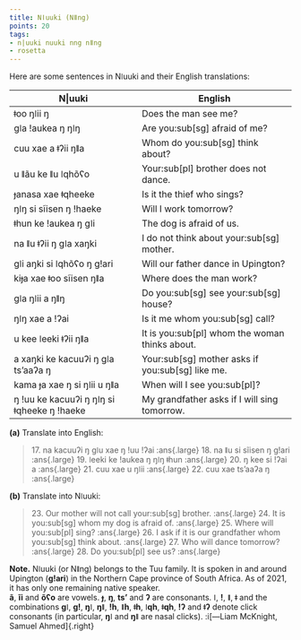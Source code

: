 ```yaml
---
title: Nǀuuki (Nǁng)
points: 20
tags:
- n|uuki nuuki nng nǁng
- rosetta
---
```


Here are some sentences in Nǀuuki and their English translations:

| N\|uuki | English |
| - | - |
| ǂoo ŋǀii ŋ | Does the man see me? |
| ɡǀa ǃaukea ŋ ŋǀŋ | Are you:sub[sg] afraid of me? |
| cuu xae a ǂʔii ŋǁa | Whom do you:sub[sg] think about? |
| u ǁãu ke ǁu ǀqhõʕo | Your:sub[pl] brother does not dance. |
| ɟanasa xae ǂqheeke | Is it the thief who sings? |
| ŋǀŋ si sĩisen ŋ ǃhaeke | Will I work tomorrow? |
| ǂhun ke ǃaukea ŋ ɡǀi | The dog is afraid of us. |
| na ǁu ǂʔii ŋ ɡǀa xaŋki | I do not think about your:sub[sg] mother. |
| ɡǀi aŋki si ǀqhõʕo ŋ ɡǃari | Will our father dance in Upington? |
| kiɟa xae ǂoo sĩisen ŋǁa | Where does the man work? |
| ɡǀa ŋǀii a ŋǁŋ | Do you:sub[sg] see your:sub[sg] house? |
| ŋǀŋ xae a ǃʔai | Is it me whom you:sub[sg] call? |
| u kee ǀeeki ǂʔii ŋǁa | It is you:sub[pl] whom the woman thinks about. |
| a xaŋki ke kacuuʔi ŋ ɡǀa ts’aaʔa ŋ | Your:sub[sg] mother asks if you:sub[sg] like me. |
| kama ɟa xae ŋ si ŋǀii u ŋǁa | When will I see you:sub[pl]? |
| ŋ ǃuu ke kacuuʔi ŋ ŋǀŋ si ǂqheeke ŋ ǃhaeke | My grandfather asks if I will sing tomorrow. |

**(a)** Translate into English:
> 17\. na kacuuʔi ŋ ɡǀu xae ŋ ǃuu ǃʔai :ans{.large}
> 18\. na ǁu si sĩisen ŋ ɡǃari :ans{.large}
> 19\. ǀeeki ke ǃaukea ŋ ŋǀŋ ǂhun :ans{.large}
> 20\. ŋ kee si ǃʔai a :ans{.large}
> 21\. cuu xae u ŋǀii :ans{.large}
> 22\. cuu xae ts’aaʔa ŋ :ans{.large}

**(b)** Translate into Nǀuuki:
> 23\. Our mother will not call your:sub[sg] brother. :ans{.large}
> 24\. It is you:sub[sg] whom my dog is afraid of. :ans{.large}
> 25\. Where will you:sub[pl] sing? :ans{.large}
> 26\. I ask if it is our grandfather whom you:sub[sg] think
about. :ans{.large}
> 27\. Who will dance tomorrow? :ans{.large}
> 28\. Do you:sub[pl] see us? :ans{.large}

**Note.** Nǀuuki (or Nǁng) belongs to the Tuu family. It is spoken in and around Upington (**ɡǃari**)
in the Northern Cape province of South Africa. As of 2021, it has only one remaining native
speaker.
<br>**ã**, **ĩi** and **õʕo** are vowels. **ɟ**, **ŋ**, **ts’** and **ʔ** are consonants. **ǀ**, **ǃ**, **ǁ**, **ǂ** and the combinations **ɡǀ**, **ɡǃ**, **ŋǀ**, **ŋǁ**, **ǃh**, **ǁh**, **ǂh**, **ǀqh**, **ǂqh**, **ǃʔ** and **ǂʔ** denote click consonants (in particular, **ŋǀ** and **ŋǁ** are nasal clicks). :i[—Liam McKnight, Samuel Ahmed]{.right}
